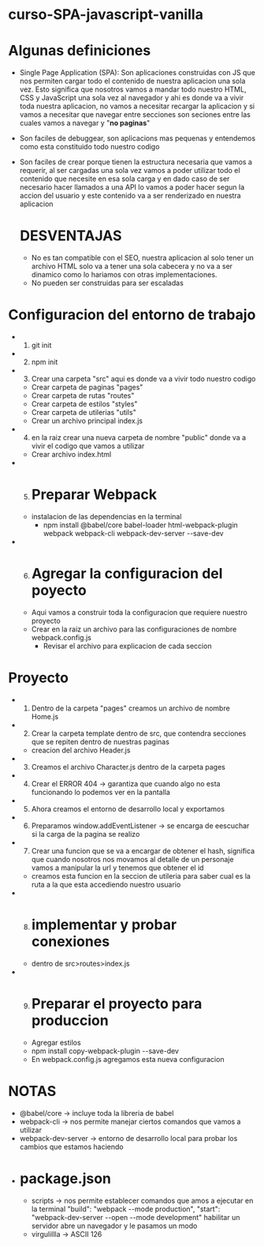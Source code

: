 # curso-SPA-javascript-vanilla

# Algunas definiciones
- Single Page Application (SPA): Son aplicaciones construidas con JS que nos permiten cargar todo el contenido de nuestra aplicacion una sola vez. Esto significa que nosotros vamos a mandar todo nuestro HTML, CSS y JavaScript una sola vez al navegador y ahi es donde va a vivir toda nuestra aplicacion, no vamos a necesitar recargar la aplicacion y si vamos a necesitar que navegar entre secciones son seciones entre las cuales vamos a navegar y "__no paginas__"

- Son faciles de debuggear, son aplicacions mas pequenas y entendemos como esta constituido todo nuestro codigo

- Son faciles de crear porque tienen la estructura necesaria que vamos a requerir, al ser cargadas una sola vez vamos a poder utilizar todo el contenido que necesite en esa sola carga y en dado caso de ser necesario hacer llamados a una API lo vamos a poder hacer segun la accion del usuario y este contenido va a ser renderizado en nuestra aplicacion

    # DESVENTAJAS
    - No es tan compatible con el SEO, nuestra aplicacion al solo tener un archivo HTML solo va a tener una sola cabecera y no va a ser dinamico como lo hariamos con otras implementaciones.
    - No pueden ser construidas para ser escaladas

# Configuracion del entorno de trabajo
- 1. git init
- 2. npm init
- 3. Crear una carpeta "src" aqui es donde va a vivir todo nuestro codigo
    - Crear carpeta de paginas "pages"
    - Crear carpeta de rutas "routes"
    - Crear carpeta de estilos "styles"
    - Crear carpeta de utilerias "utils"
    - Crear un archivo principal index.js
- 4. en la raiz crear una nueva carpeta de nombre "public" donde va a vivir el codigo que vamos a utilizar
    - Crear archivo index.html
- 5. # Preparar Webpack
    - instalacion de las dependencias en la terminal
        - npm install @babel/core babel-loader html-webpack-plugin webpack webpack-cli webpack-dev-server --save-dev
- 6. # Agregar la configuracion del poyecto
    - Aqui vamos a construir toda la configuracion que requiere nuestro proyecto
    - Crear en la raiz un archivo para las configuraciones de nombre webpack.config.js
        - Revisar el archivo para explicacion de cada seccion

# Proyecto
- 1. Dentro de la carpeta "pages" creamos un archivo de nombre Home.js
- 2. Crear la carpeta template dentro de src, que contendra secciones que se repiten dentro de nuestras paginas
    - creacion del archivo Header.js
- 3. Creamos el archivo Character.js dentro de la carpeta pages
- 4. Crear el ERROR 404 -> garantiza que cuando algo no esta funcionando lo podemos ver en la pantalla
- 5. Ahora creamos el entorno de desarrollo local y exportamos
- 6. Preparamos window.addEventListener -> se encarga de eescuchar si la carga de la pagina se realizo
- 7. Crear una funcion que se va a encargar de obtener el hash, significa que cuando nosotros nos movamos al detalle de un personaje vamos a manipular la url y tenemos que obtener el id
    - creamos esta funcion en la seccion de utileria para saber cual es la ruta a la que esta accediendo nuestro usuario
- 8. # implementar y probar conexiones
    - dentro de src>routes>index.js
- 9. # Preparar el proyecto para produccion
    - Agregar estilos
    - npm install copy-webpack-plugin --save-dev
    - En webpack.config.js agregamos esta nueva configuracion


# NOTAS
- @babel/core -> incluye toda la libreria de babel
- webpack-cli -> nos permite manejar ciertos comandos que vamos a utilizar
- webpack-dev-server -> entorno de desarrollo local para probar los cambios que estamos haciendo
- # package.json
    - scripts -> nos permite establecer comandos que amos a ejecutar en la terminal
        "build": "webpack --mode production",
        "start": "webpack-dev-server --open --mode development"
                habilitar un servidor abre un navegador y le pasamos un modo
    - virgulillla -> ASCII 126

